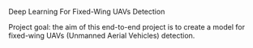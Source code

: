 Deep Learning For Fixed-Wing UAVs Detection

Project goal: the aim of this end-to-end project is to create a model for fixed-wing UAVs (Unmanned Aerial Vehicles) detection.
